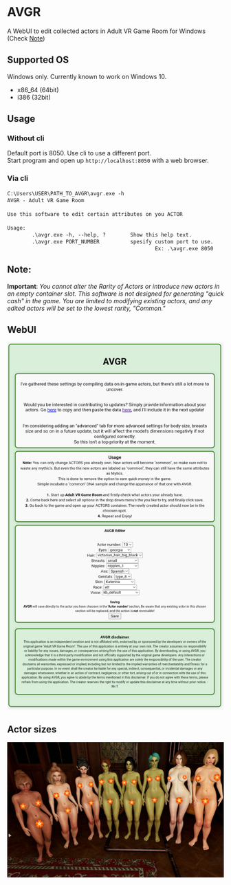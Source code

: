 # AVGR
A WebUI to edit collected actors in Adult 
VR Game Room for Windows (Check [Note](https://github.com/ytx64/avgr/edit/main/README.md#note))
## Supported OS
Windows only. Currently known to work on Windows 10.
- x86_64 (64bit)
- i386 (32bit)
## Usage
### Without cli
Default port is 8050. Use cli to use a different port. \
Start program and open up `http://localhost:8050` with a web browser.
### Via cli
```
C:\Users\USER\PATH_TO_AVGR\avgr.exe -h
AVGR - Adult VR Game Room

Use this software to edit certain attributes on you ACTOR

Usage:
        .\avgr.exe -h, --help, ?        Show this help text.
        .\avgr.exe PORT_NUMBER          spesify custom port to use. 
                                                Ex: .\avgr.exe 8050
```
## Note:
**Important**: _You cannot alter the Rarity of Actors or introduce new actors in an empty container slot. This software is not designed for generating "quick cash" in the game. You are limited to modifying existing actors, and any edited actors will be set to the lowest rarity, "Common."_
## WebUI
![](https://raw.githubusercontent.com/ytx64/avgr/main/assets/img/webUI.png)

## Actor sizes
![](https://raw.githubusercontent.com/ytx64/avgr/main/assets/img/actors.PNG)
